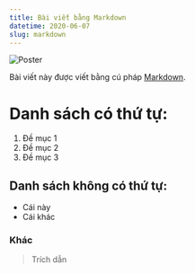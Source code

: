 ```yaml
---
title: Bài viết bằng Markdown
datetime: 2020-06-07
slug: markdown
---
```

![Poster](https://unsplash.it/500/300)

Bài viết này được viết bằng cú pháp [Markdown](https://localhost:8000).

# Danh sách có thứ tự:
1. Đề mục 1
1. Đề mục 2
1. Đề mục 3

## Danh sách không có thứ tự:
- Cái này
- Cái khác

### Khác
> Trích dẫn
